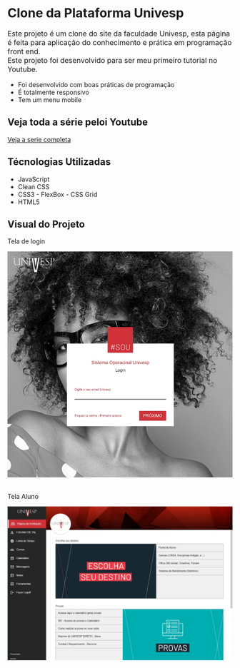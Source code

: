 # Clone da Plataforma Univesp

<p style="font-size: 16px;">Este projeto é um clone do site da faculdade Univesp, esta página é feita para aplicação do conhecimento e prática em programação front end. <br>
Este projeto foi desenvolvido para ser meu primeiro tutorial no Youtube.</p>

- Foi desenvolvido com boas práticas de programação
- É totalmente responsivo
- Tem um menu mobile

## Veja toda a série peloi Youtube

<a href='https://youtube'>Veja a serie completa</a>

## Técnologias Utilizadas

- JavaScript
- Clean CSS
- CSS3 - FlexBox - CSS Grid
- HTML5

## Visual do Projeto

<p>Tela de login</p>
<img src="./github/tela-login.jpg"/>
<br>

<br>
<p>Tela Aluno</p>
<img src="./github/tela-aluno.jpg"/>
